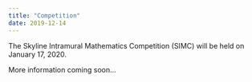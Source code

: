 ```yaml
---
title: "Competition"
date: 2019-12-14
---
```


The Skyline Intramural Mathematics Competition (SIMC) will be held on January 17, 2020.

More information coming soon...